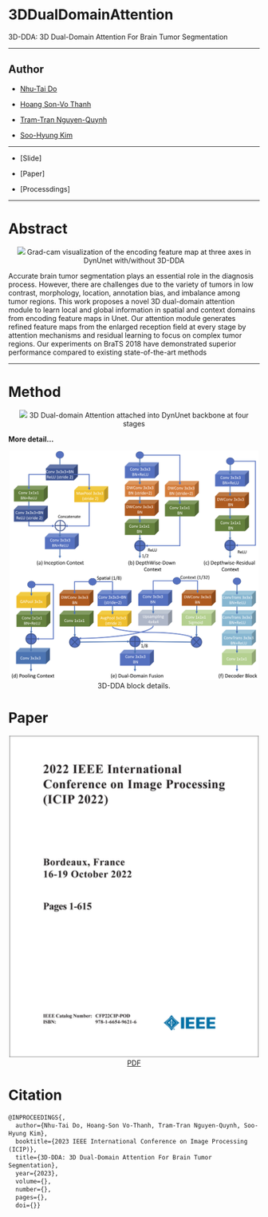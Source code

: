 # 3DDualDomainAttention
3D-DDA: 3D Dual-Domain Attention For Brain Tumor Segmentation

---

## Author

- [Nhu-Tai Do](https://dntai.vneasy.net/)

- [Hoang Son-Vo Thanh](https://sonvth.vercel.app/about)

- [Tram-Tran Nguyen-Quynh]()

- [Soo-Hyung Kim]()

---

- [Slide]

- [Paper]

- [Processdings]

---

# Abstract


<p align="center">
<img width=500 src= "static/fig1_demo_(1).png"/>
Grad-cam visualization of the encoding feature map at three axes in DynUnet with/without 3D-DDA
</p>

Accurate brain tumor segmentation plays an essential role in the diagnosis process. However, there are challenges due to the variety of tumors in low contrast, morphology, location, annotation bias, and imbalance among tumor regions. This work proposes a novel 3D dual-domain attention module to learn local and global information in spatial and context domains from encoding feature maps in Unet. Our attention module generates refined feature maps from the enlarged reception field at every stage by attention mechanisms and residual learning to focus on complex tumor regions. Our experiments on BraTS 2018 have demonstrated superior performance compared to existing state-of-the-art methods

---
# Method

<p align="center">
<img width=500 src= "static/fig2_overview.png"/>
3D Dual-domain Attention attached into DynUnet backbone at four stages
</p>

**More detail…**

<p align="center">
<img width=500 src= "static/fig3_details.png"/>
3D-DDA block details.
</p>

# Paper
<p align="center">
<img width=500 src= "static/067757__80685.png"/>
<url>
<a href="https://1drv.ms/b/s!ArlplJhiPYx6gnw8_jQHEYPu2_sc?e=dSPoOn">PDF</a>
</p>


# Citation

```
@INPROCEEDINGS{,
  author={Nhu-Tai Do, Hoang-Son Vo-Thanh, Tram-Tran Nguyen-Quynh, Soo-Hyung Kim},
  booktitle={2023 IEEE International Conference on Image Processing (ICIP)}, 
  title={3D-DDA: 3D Dual-Domain Attention For Brain Tumor Segmentation}, 
  year={2023},
  volume={},
  number={},
  pages={},
  doi={}}
```